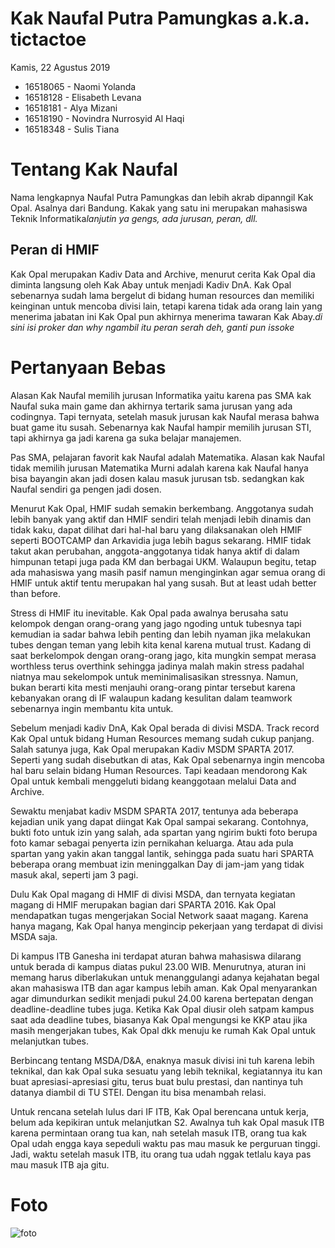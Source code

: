 # Kak Naufal Putra Pamungkas a.k.a. tictactoe
Kamis, 22 Agustus 2019

- 16518065 - Naomi Yolanda
- 16518128 - Elisabeth Levana
- 16518181 - Alya Mizani
- 16518190 - Novindra Nurrosyid Al Haqi
- 16518348 - Sulis Tiana

# Tentang Kak Naufal
Nama lengkapnya Naufal Putra Pamungkas dan lebih akrab dipanngil Kak Opal. Asalnya dari Bandung. Kakak yang satu ini merupakan mahasiswa Teknik Informatika*lanjutin ya gengs, ada jurusan, peran, dll.*

## Peran di HMIF
Kak Opal merupakan Kadiv Data and Archive, menurut cerita Kak Opal dia diminta langsung oleh Kak Abay untuk menjadi Kadiv DnA. Kak Opal sebenarnya sudah lama bergelut di bidang human resources dan memiliki keinginan untuk mencoba divisi lain, tetapi karena tidak ada orang lain yang menerima jabatan ini Kak Opal pun akhirnya menerima tawaran Kak Abay.*di sini isi proker dan why ngambil itu peran serah deh, ganti pun issoke*

# Pertanyaan Bebas
Alasan Kak Naufal memilih jurusan Informatika yaitu karena pas SMA kak Naufal suka main game dan akhirnya tertarik sama jurusan yang ada codingnya. Tapi ternyata, setelah masuk jurusan kak Naufal merasa bahwa buat game itu susah. Sebenarnya kak Naufal hampir memilih jurusan STI, tapi akhirnya ga jadi karena ga suka belajar manajemen.

Pas SMA, pelajaran favorit kak Naufal adalah Matematika. Alasan kak Naufal tidak memilih jurusan Matematika Murni adalah karena kak Naufal hanya bisa bayangin akan jadi dosen kalau masuk jurusan tsb. sedangkan kak Naufal sendiri ga pengen jadi dosen.

Menurut Kak Opal, HMIF sudah semakin berkembang. Anggotanya sudah lebih banyak yang aktif dan HMIF sendiri telah menjadi lebih dinamis dan tidak kaku, dapat dilihat dari hal-hal baru yang dilaksanakan oleh HMIF seperti BOOTCAMP dan Arkavidia juga lebih bagus sekarang. HMIF tidak takut akan perubahan, anggota-anggotanya tidak hanya aktif di dalam himpunan tetapi juga pada KM dan berbagai UKM. Walaupun begitu, tetap ada mahasiswa yang masih pasif namun menginginkan agar semua orang di HMIF untuk aktif tentu merupakan hal yang susah. But at least udah better than before.

Stress di HMIF itu inevitable. Kak Opal pada awalnya berusaha satu kelompok dengan orang-orang yang jago ngoding untuk tubesnya tapi kemudian ia sadar bahwa lebih penting dan lebih nyaman jika melakukan tubes dengan teman yang lebih kita kenal karena mutual trust. Kadang di saat berkelompok dengan orang-orang jago, kita mungkin sempat merasa worthless terus overthink sehingga jadinya malah makin stress padahal niatnya mau sekelompok untuk meminimalisasikan stressnya. Namun, bukan berarti kita mesti menjauhi orang-orang pintar tersebut karena kebanyakan orang di IF walaupun kadang kesulitan dalam teamwork sebenarnya ingin membantu kita untuk.

Sebelum menjadi kadiv DnA, Kak Opal berada di divisi MSDA. Track record Kak Opal untuk bidang Human Resources memang sudah cukup panjang. Salah satunya juga, Kak Opal merupakan Kadiv MSDM SPARTA 2017. Seperti yang sudah disebutkan di atas, Kak Opal sebenarnya ingin mencoba hal baru selain bidang Human Resources. Tapi keadaan mendorong Kak Opal untuk kembali menggeluti bidang keanggotaan melalui Data and Archive.

Sewaktu menjabat kadiv MSDM SPARTA 2017, tentunya ada beberapa kejadian unik yang dapat diingat Kak Opal sampai sekarang. Contohnya, bukti foto untuk izin yang salah, ada spartan yang ngirim bukti foto berupa foto kamar sebagai penyerta izin pernikahan keluarga. Atau ada pula spartan yang yakin akan tanggal lantik, sehingga pada suatu hari SPARTA beberapa orang membuat izin meninggalkan Day di jam-jam yang tidak masuk akal, seperti jam 3 pagi.

Dulu Kak Opal magang di HMIF di divisi MSDA, dan ternyata kegiatan magang di HMIF merupakan bagian dari SPARTA 2016. Kak Opal mendapatkan tugas mengerjakan Social Network saaat magang. Karena hanya magang, Kak Opal hanya mengincip pekerjaan yang terdapat di divisi MSDA saja. 

Di kampus ITB Ganesha ini terdapat aturan bahwa mahasiswa dilarang untuk berada di kampus diatas pukul 23.00 WIB. Menurutnya, aturan ini memang harus diberlakukan untuk menanggulangi adanya kejahatan begal akan mahasiswa ITB dan agar kampus lebih aman. Kak Opal menyarankan agar dimundurkan sedikit menjadi pukul 24.00 karena bertepatan dengan deadline-deadline tubes juga. Ketika Kak Opal diusir oleh satpam kampus saat ada deadline tubes, biasanya Kak Opal mengungsi ke KKP atau jika masih mengerjakan tubes, Kak Opal dkk menuju ke rumah Kak Opal untuk melanjutkan tubes.

Berbincang tentang MSDA/D&A, enaknya masuk divisi ini tuh karena lebih teknikal, dan kak Opal suka sesuatu yang lebih teknikal, kegiatannya itu kan buat apresiasi-apresiasi gitu, terus buat bulu prestasi, dan nantinya tuh datanya diambil di TU STEI. Dengan itu bisa menambah relasi.

Untuk rencana setelah lulus dari IF ITB, Kak Opal berencana untuk kerja, belum ada kepikiran untuk melanjutkan S2. Awalnya tuh kak Opal masuk ITB karena permintaan orang tua kan, nah setelah masuk ITB, orang tua kak Opal udah engga kaya sepeduli waktu pas mau masuk ke perguruan tinggi. Jadi, waktu setelah masuk ITB, itu orang tua udah nggak tetlalu kaya pas mau masuk ITB aja gitu.

# Foto
![foto](./16518065-16518128-16518181-16518190-16518348.jpg)
